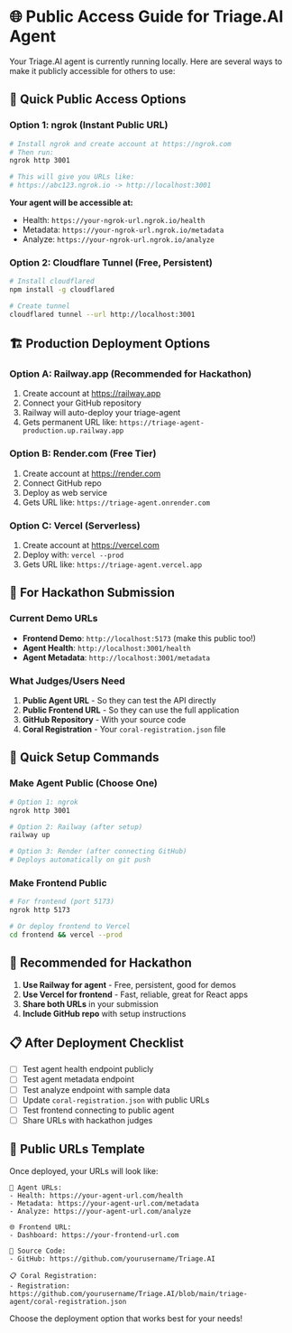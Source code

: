 # 🌐 Public Access Guide for Triage.AI Agent

Your Triage.AI agent is currently running locally. Here are several ways to make it publicly accessible for others to use:

## 🚀 Quick Public Access Options

### Option 1: ngrok (Instant Public URL)
```bash
# Install ngrok and create account at https://ngrok.com
# Then run:
ngrok http 3001

# This will give you URLs like:
# https://abc123.ngrok.io -> http://localhost:3001
```

**Your agent will be accessible at:**
- Health: `https://your-ngrok-url.ngrok.io/health`
- Metadata: `https://your-ngrok-url.ngrok.io/metadata`
- Analyze: `https://your-ngrok-url.ngrok.io/analyze`

### Option 2: Cloudflare Tunnel (Free, Persistent)
```bash
# Install cloudflared
npm install -g cloudflared

# Create tunnel
cloudflared tunnel --url http://localhost:3001
```

## 🏗️ Production Deployment Options

### Option A: Railway.app (Recommended for Hackathon)
1. Create account at https://railway.app
2. Connect your GitHub repository
3. Railway will auto-deploy your triage-agent
4. Gets permanent URL like: `https://triage-agent-production.up.railway.app`

### Option B: Render.com (Free Tier)
1. Create account at https://render.com
2. Connect GitHub repo
3. Deploy as web service
4. Gets URL like: `https://triage-agent.onrender.com`

### Option C: Vercel (Serverless)
1. Create account at https://vercel.com
2. Deploy with: `vercel --prod`
3. Gets URL like: `https://triage-agent.vercel.app`

## 📝 For Hackathon Submission

### Current Demo URLs
- **Frontend Demo**: `http://localhost:5173` (make this public too!)
- **Agent Health**: `http://localhost:3001/health`
- **Agent Metadata**: `http://localhost:3001/metadata`

### What Judges/Users Need
1. **Public Agent URL** - So they can test the API directly
2. **Public Frontend URL** - So they can use the full application
3. **GitHub Repository** - With your source code
4. **Coral Registration** - Your `coral-registration.json` file

## 🔧 Quick Setup Commands

### Make Agent Public (Choose One)
```bash
# Option 1: ngrok
ngrok http 3001

# Option 2: Railway (after setup)
railway up

# Option 3: Render (after connecting GitHub)
# Deploys automatically on git push
```

### Make Frontend Public
```bash
# For frontend (port 5173)
ngrok http 5173

# Or deploy frontend to Vercel
cd frontend && vercel --prod
```

## 🌟 Recommended for Hackathon

1. **Use Railway for agent** - Free, persistent, good for demos
2. **Use Vercel for frontend** - Fast, reliable, great for React apps
3. **Share both URLs** in your submission
4. **Include GitHub repo** with setup instructions

## 📋 After Deployment Checklist

- [ ] Test agent health endpoint publicly
- [ ] Test agent metadata endpoint
- [ ] Test analyze endpoint with sample data
- [ ] Update `coral-registration.json` with public URLs
- [ ] Test frontend connecting to public agent
- [ ] Share URLs with hackathon judges

## 🔗 Public URLs Template

Once deployed, your URLs will look like:
```
🤖 Agent URLs:
- Health: https://your-agent-url.com/health
- Metadata: https://your-agent-url.com/metadata
- Analyze: https://your-agent-url.com/analyze

🌐 Frontend URL:
- Dashboard: https://your-frontend-url.com

📁 Source Code:
- GitHub: https://github.com/yourusername/Triage.AI

📋 Coral Registration:
- Registration: https://github.com/yourusername/Triage.AI/blob/main/triage-agent/coral-registration.json
```

Choose the deployment option that works best for your needs!